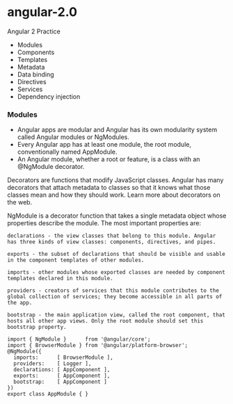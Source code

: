 # angular-2.0
Angular 2 Practice
- Modules
- Components
- Templates
- Metadata
- Data binding
- Directives
- Services
- Dependency injection

### Modules
- Angular apps are modular and Angular has its own modularity system called Angular modules or NgModules.
- Every Angular app has at least one module, the root module, conventionally named AppModule.
- An Angular module, whether a root or feature, is a class with an @NgModule decorator.

Decorators are functions that modify JavaScript classes. Angular has many decorators that attach metadata to classes so that it knows what those classes mean and how they should work. Learn more about decorators on the web.


NgModule is a decorator function that takes a single metadata object whose properties describe the module. The most important properties are:

    declarations - the view classes that belong to this module. Angular has three kinds of view classes: components, directives, and pipes.

    exports - the subset of declarations that should be visible and usable in the component templates of other modules.

    imports - other modules whose exported classes are needed by component templates declared in this module.

    providers - creators of services that this module contributes to the global collection of services; they become accessible in all parts of the app.

    bootstrap - the main application view, called the root component, that hosts all other app views. Only the root module should set this bootstrap property.

```
import { NgModule }      from '@angular/core';
import { BrowserModule } from '@angular/platform-browser';
@NgModule({
  imports:      [ BrowserModule ],
  providers:    [ Logger ],
  declarations: [ AppComponent ],
  exports:      [ AppComponent ],
  bootstrap:    [ AppComponent ]
})
export class AppModule { }
````
